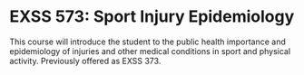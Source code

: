 # EXSS 573: Sport Injury Epidemiology

This course will introduce the student to the public health importance and epidemiology of injuries and other medical conditions in sport and physical activity. Previously offered as EXSS 373.